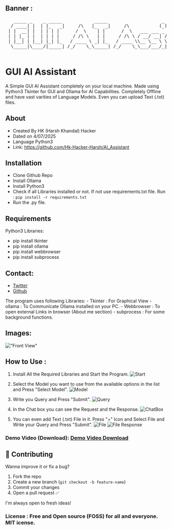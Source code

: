 ## Banner :
<pre>
   _____ _    _ _____            _____                    _     _              _   
  / ____| |  | |_   _|     /\   |_   _|     /\           (_)   | |            | |  
 | |  __| |  | | | |      /  \    | |      /  \   ___ ___ _ ___| |_ __ _ _ __ | |_ 
 | | |_ | |  | | | |     / /\ \   | |     / /\ \ / __/ __| / __| __/ _` | '_ \| __|
 | |__| | |__| |_| |_   / ____ \ _| |_   / ____ \\__ \__ \ \__ \ || (_| | | | | |_ 
  \_____|\____/|_____| /_/    \_\_____| /_/    \_\___/___/_|___/\__\__,_|_| |_|\__|
                                                                                   
</pre>



# GUI AI Assistant
A Simple GUI AI Assistant completely on your local machine. Made using Python3 Tkinter for GUI and Ollama for AI Capabilities. Completely Offline and have vast varities of Language Models. Even you can upload Text (.txt) files.

## About
* Created By HK (Harsh Khandal) Hacker
* Dated on 4/07/2025
* Language Python3
* Link: https://github.com/Hk-Hacker-Harsh/AI_Assistant

## Installation
* Clone Github Repo
* Install Ollama
* Install Python3
* Check if all Libraries installed or not. If not use requirements.txt file.
Run : ```pip install -r requirements.txt```
* Run the .py file.

## Requirements
Python3
Libraries:
 * pip install tkinter
 * pip install ollama
 * pip install webbrowser
 * pip install subprocess

## Contact:
* [Twitter](https://x.com/Hk__Hacker)
* [Github](https://github.com/Hk-Hacker-Harsh)

The program uses following Libraries:
    - Tkinter : For Graphical View
    - ollama : To Communicate Ollama installed on your PC.
    - Webbrowser : To open external Links in browser (About me section)
    - subprocess : For some background functions.

## Images:
!["Front View"](/Images/1.png)

## How to Use :
1. Install All the Required Libraries and Start the Program.
![Start](/Images/1.png)

2. Select the Model you want to use from the available options in the list and Press "Select Model".
![Model](/Images/2.png)

3. Write you Query and Press "Submit".
![Query](/Images/3.png)

4. In the Chat box you can see the Request and the Response. 
![ChatBox](/Images/4.png)

5. You can even add Text (.txt) File in it. Press "+" Icon and Select File and Write your Query and Press "Submit".
![File](/Images/5.png) 
![File Response](/Images/6.png)


### Demo Video (Download): [Demo Video Download](/Demo/Demo.mp4)

## 🤝 Contributing

Wanna improve it or fix a bug?

1. Fork the repo
2. Create a new branch (`git checkout -b feature-name`)
3. Commit your changes
4. Open a pull request ✅

I'm always open to fresh ideas!

### License : Free and Open source (FOSS) for all and everyone. MIT icense.